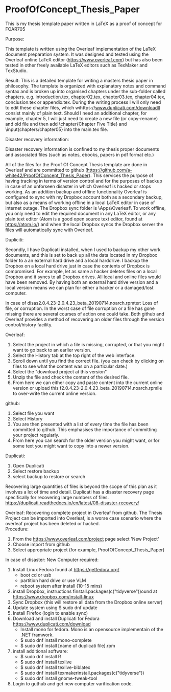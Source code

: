 # ProofOfConcept_Thesis_Paper
This is my thesis template paper written in LaTeX as a proof of concept for FOAR705

Purpose:

This template is written using the Overleaf implementation of the LaTeX document preparation system. It was designed and tested using the Overleaf online LaTeX editor (https://www.overleaf.com) but has also been tested in other freely available LaTeX editors such as TexMaker and TexStudio. 


Result:
This is a detailed template for writing a masters thesis paper in philosophy. The template is organized with explanatory notes and command syntax and is broken up into organised chapters under the sub-folder called chapters. e.g. introduction.tex, chapter02.tex, chapter03.tex, chapter04.tex, conclusion.tex or appendix.tex. During the writing process I will only need to edit these chapter files, which wihttps://www.duplicati.com/downloadll consist mainly of plain text. Should I need an additional chapter, for example, chapter 5, I will just need to create a new file (or copy-rename) and old file and then add \chapter{Chapter Five Title} and \input{chapters/chapter05} into the main.tex file. 

Disaster recovery information:

Disaster recovery information is confined to my thesis proper documents and associated files (such as notes, ebooks, papers in pdf format etc.)

All of the files for the Proof Of Concept Thesis template are done in Overleaf and are committed to github (https://github.com/a-white42/ProofOfConcept_Thesis_Paper). This services the purpose of having tracking in terms of version control and for the purposes of backup in case of an unforseen disaster in which Overleaf is hacked or stops working. As an addition backup and offline functionality Overleaf is configured to sync with my Dropbox account both as a secondary backup, but also as a means of working offline in a local LaTeX editor in case of internet outage. The Dropbox sync folder is \Apps\Overleaf\ To work offline, you only need to edit the required document in any LaTeX editor, or any plain text editor (Atom is a good open source text editor, found at https://atom.io/) and when the local Dropbox syncs the Dropbox server the files will automatically sync with Overleaf.   

Dupliciti:

Secondly, I have Duplicati installed, when I used to backup my other work documents, and this is set to back up all the data located in my Dropbox folder to a an external hard drive and a local harddrive. I backup the Dropbox on a local hard drive just in case the contents of Dropbox is compromised. For example, let as same a hacker deletes files on a local Dropbox and it syncs to all Dropbox drives. All local and online files would have been removed. By having both an external hard drive version and a local version means we can plan for either a hacker or a damaged/lost computer.  

In case of disas2.0.4.23-2.0.4.23_beta_20190714.noarch.rpmter: Loss of file, or corruption.
In the worst case of file corruption or a file has gone missing there are several courses of action one could take. 
Both github and Overleaf provides a method of recovering an older files through the version control/history facility.

Overleaf:
1. Select the project in which a file is missing, corrupted, or that you might want to go back to an earlier version. 
2. Select the History tab at the top right of the web interface.
3. Scroll down until you find the correct file. (you can check by clicking on files to see what the content was on a particular date.)
4. Select the "download project at this version"
5. Unzip the file and check the content of the desired file. 
6. From here we can either copy and paste content into the current online version or upload this f2.0.4.23-2.0.4.23_beta_20190714.noarch.rpmile to over-write the current online version.


github:
1. Select file you want
2. Select History
3. You are then presented with a list of every time the file has been committed to github. This emphasises the importance of committing your project regularly. 
4. From here you can search for the older version you might want, or for some text you might want to copy into a newer version. 


Duplicati:

1. Open Duplicati
2. Select restore backup
3. select backup to restore or search

Recovering large quantities of files is beyond the scope of this plan as it involves a lot of time and detail. Duplicati has a disaster recovery page specifically for recovering large numbers of files. 
https://duplicati.readthedocs.io/en/latest/08-disaster-recovery/



Overleaf:
Recovering complete project in Overleaf from github. The Thesis Project can be imported into Overleaf, is a worse case scenario where the overleaf project has been deleted or hacked.  
Procedure:
1. From the https://www.overleaf.com/project page select 'New Project'
2. Choose import from github
3. Select appropriate project (for example, ProofOfConcept_Thesis_Paper)


In case of disaster: New Computer required: 
1. Install Linux Fedora found at https://getfedora.org/
    - boot cd or usb
    - partition hard drive or use VLM
    - reboot system after install (10-15 mins)
2. install Dropbox, instructions finstall.packages(c("tidyverse"))ound at https://www.dropbox.com/install-linux
3. Sync Dropbox (this will restore all data from the Dropbox online server)
4. Update system using $ sudo dnf update
5. Install Firefox (login to enable sync)
6. Download and install Duplicati for Fedora https://www.duplicati.com/download
    - Install mono for fedora. Mono is an opensource implementain of the .NET framwork. 
    - $ sudo dnf install mono-complete
    - $ sudo dnf install [name of duplicati file].rpm
8. install additional software:
    - $ sudo dnf install R
    - $ sudo dnf install texlive
    - $ sudo dnf install texlive-biblatex
    - $ sudo dnf install texmakerinstall.packages(c("tidyverse"))
    - $ sudo dnf install gnome-tweak-tool
9. Login to guthub and get new computer varification code.
